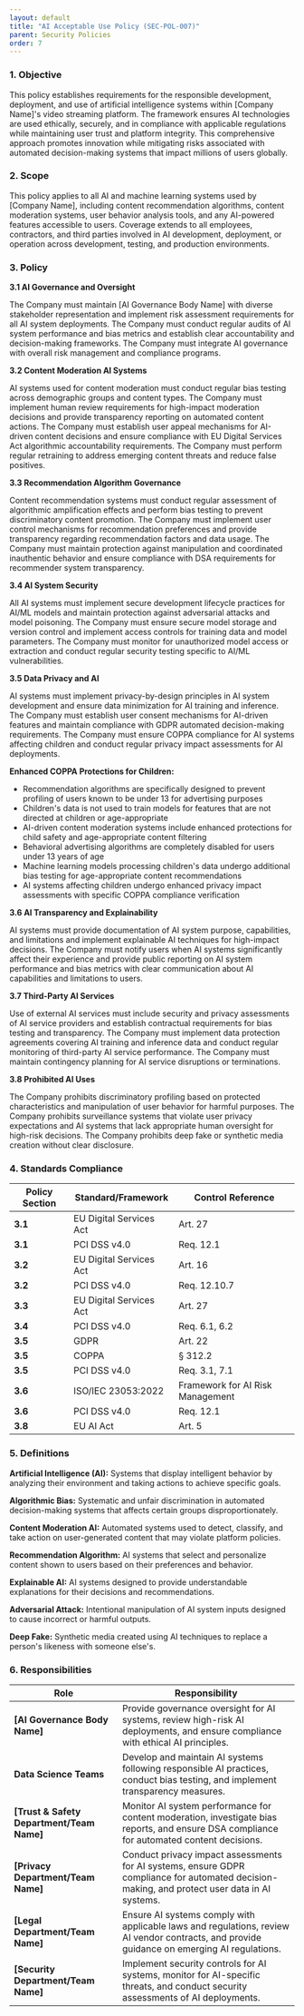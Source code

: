 ```yaml
---
layout: default
title: "AI Acceptable Use Policy (SEC-POL-007)"
parent: Security Policies
order: 7
---
```


### 1. Objective

This policy establishes requirements for the responsible development, deployment, and use of artificial intelligence systems within [Company Name]'s video streaming platform. The framework ensures AI technologies are used ethically, securely, and in compliance with applicable regulations while maintaining user trust and platform integrity. This comprehensive approach promotes innovation while mitigating risks associated with automated decision-making systems that impact millions of users globally.

### 2. Scope

This policy applies to all AI and machine learning systems used by [Company Name], including content recommendation algorithms, content moderation systems, user behavior analysis tools, and any AI-powered features accessible to users. Coverage extends to all employees, contractors, and third parties involved in AI development, deployment, or operation across development, testing, and production environments.

### 3. Policy

**3.1 AI Governance and Oversight**

The Company must maintain [AI Governance Body Name] with diverse stakeholder representation and implement risk assessment requirements for all AI system deployments. The Company must conduct regular audits of AI system performance and bias metrics and establish clear accountability and decision-making frameworks. The Company must integrate AI governance with overall risk management and compliance programs.

**3.2 Content Moderation AI Systems**

AI systems used for content moderation must conduct regular bias testing across demographic groups and content types. The Company must implement human review requirements for high-impact moderation decisions and provide transparency reporting on automated content actions. The Company must establish user appeal mechanisms for AI-driven content decisions and ensure compliance with EU Digital Services Act algorithmic accountability requirements. The Company must perform regular retraining to address emerging content threats and reduce false positives.

**3.3 Recommendation Algorithm Governance**

Content recommendation systems must conduct regular assessment of algorithmic amplification effects and perform bias testing to prevent discriminatory content promotion. The Company must implement user control mechanisms for recommendation preferences and provide transparency regarding recommendation factors and data usage. The Company must maintain protection against manipulation and coordinated inauthentic behavior and ensure compliance with DSA requirements for recommender system transparency.

**3.4 AI System Security**

All AI systems must implement secure development lifecycle practices for AI/ML models and maintain protection against adversarial attacks and model poisoning. The Company must ensure secure model storage and version control and implement access controls for training data and model parameters. The Company must monitor for unauthorized model access or extraction and conduct regular security testing specific to AI/ML vulnerabilities.

**3.5 Data Privacy and AI**

AI systems must implement privacy-by-design principles in AI system development and ensure data minimization for AI training and inference. The Company must establish user consent mechanisms for AI-driven features and maintain compliance with GDPR automated decision-making requirements. The Company must ensure COPPA compliance for AI systems affecting children and conduct regular privacy impact assessments for AI deployments.

**Enhanced COPPA Protections for Children:**
- Recommendation algorithms are specifically designed to prevent profiling of users known to be under 13 for advertising purposes
- Children's data is not used to train models for features that are not directed at children or age-appropriate
- AI-driven content moderation systems include enhanced protections for child safety and age-appropriate content filtering
- Behavioral advertising algorithms are completely disabled for users under 13 years of age
- Machine learning models processing children's data undergo additional bias testing for age-appropriate content recommendations
- AI systems affecting children undergo enhanced privacy impact assessments with specific COPPA compliance verification

**3.6 AI Transparency and Explainability**

AI systems must provide documentation of AI system purpose, capabilities, and limitations and implement explainable AI techniques for high-impact decisions. The Company must notify users when AI systems significantly affect their experience and provide public reporting on AI system performance and bias metrics with clear communication about AI capabilities and limitations to users.

**3.7 Third-Party AI Services**

Use of external AI services must include security and privacy assessments of AI service providers and establish contractual requirements for bias testing and transparency. The Company must implement data protection agreements covering AI training and inference data and conduct regular monitoring of third-party AI service performance. The Company must maintain contingency planning for AI service disruptions or terminations.

**3.8 Prohibited AI Uses**

The Company prohibits discriminatory profiling based on protected characteristics and manipulation of user behavior for harmful purposes. The Company prohibits surveillance systems that violate user privacy expectations and AI systems that lack appropriate human oversight for high-risk decisions. The Company prohibits deep fake or synthetic media creation without clear disclosure.

### 4. Standards Compliance

| **Policy Section** | **Standard/Framework** | **Control Reference** |
| --- | --- | --- |
| **3.1** | EU Digital Services Act | Art. 27 |
| **3.1** | PCI DSS v4.0 | Req. 12.1 |
| **3.2** | EU Digital Services Act | Art. 16 |
| **3.2** | PCI DSS v4.0 | Req. 12.10.7 |
| **3.3** | EU Digital Services Act | Art. 27 |
| **3.4** | PCI DSS v4.0 | Req. 6.1, 6.2 |
| **3.5** | GDPR | Art. 22 |
| **3.5** | COPPA | § 312.2 |
| **3.5** | PCI DSS v4.0 | Req. 3.1, 7.1 |
| **3.6** | ISO/IEC 23053:2022 | Framework for AI Risk Management |
| **3.6** | PCI DSS v4.0 | Req. 12.1 |
| **3.8** | EU AI Act | Art. 5 |

### 5. Definitions

**Artificial Intelligence (AI):** Systems that display intelligent behavior by analyzing their environment and taking actions to achieve specific goals.

**Algorithmic Bias:** Systematic and unfair discrimination in automated decision-making systems that affects certain groups disproportionately.

**Content Moderation AI:** Automated systems used to detect, classify, and take action on user-generated content that may violate platform policies.

**Recommendation Algorithm:** AI systems that select and personalize content shown to users based on their preferences and behavior.

**Explainable AI:** AI systems designed to provide understandable explanations for their decisions and recommendations.

**Adversarial Attack:** Intentional manipulation of AI system inputs designed to cause incorrect or harmful outputs.

**Deep Fake:** Synthetic media created using AI techniques to replace a person's likeness with someone else's.

### 6. Responsibilities

| Role | Responsibility |
| --- | --- |
| **[AI Governance Body Name]** | Provide governance oversight for AI systems, review high-risk AI deployments, and ensure compliance with ethical AI principles. |
| **Data Science Teams** | Develop and maintain AI systems following responsible AI practices, conduct bias testing, and implement transparency measures. |
| **[Trust & Safety Department/Team Name]** | Monitor AI system performance for content moderation, investigate bias reports, and ensure DSA compliance for automated content decisions. |
| **[Privacy Department/Team Name]** | Conduct privacy impact assessments for AI systems, ensure GDPR compliance for automated decision-making, and protect user data in AI systems. |
| **[Legal Department/Team Name]** | Ensure AI systems comply with applicable laws and regulations, review AI vendor contracts, and provide guidance on emerging AI regulations. |
| **[Security Department/Team Name]** | Implement security controls for AI systems, monitor for AI-specific threats, and conduct security assessments of AI deployments. |
